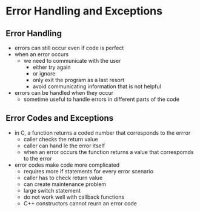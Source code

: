 # Error Handling and Exceptions

## Error Handling
- errors can still occur even if code is perfect
- when an error occurs
    - we need to communicate with the user
        - either try again
        - or ignore
        - only exit the program as a last resort
        - avoid communicating information that is not helpful
- errors can be handled when they occur
    - sometime useful to handle errors in different parts of the code


## Error Codes and Exceptions
- in C, a function returns a coded number that corresponds to the errror
    - caller checks the return value
    - caller can hand le the error itself
    - when an error occurs the function returns a value that correspomds to the error
- error codes make code more complicated
    - requires more if statements for every error scenario
    - caller has to check return value
    - can create maintenance problem
    - large switch statement
    - do not work well with callback functions
    - C++ constructors cannot reurn an error code